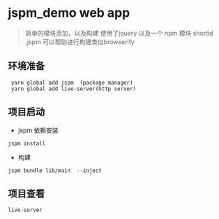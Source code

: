 # jspm_demo web app

> 简单的模块添加，以及构建 使用了jquery  以及一个 npm 模块 shortid ,jspm 可以帮助进行构建类似browserify

## 环境准备
``` shell
 yarn global add jspm  (package manager)
 yarn global add live-server(http server)
```
## 项目启动
* jspm 依赖安装
```
jspm install
```
* 构建
```
jspm bundle lib/main  --inject
```
## 项目查看
```
live-server

 

